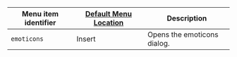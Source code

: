 | Menu item identifier | [Default Menu Location]({{site.baseurl}}/interface/menus/menus-configuration-options/#examplethetinymcedefaultmenuitems) | Description                 |
|----------------------|----------------------------------------------------------------------------------------------------------|-----------------------------|
| `emoticons`          | Insert                                                                                                   | Opens the emoticons dialog. |